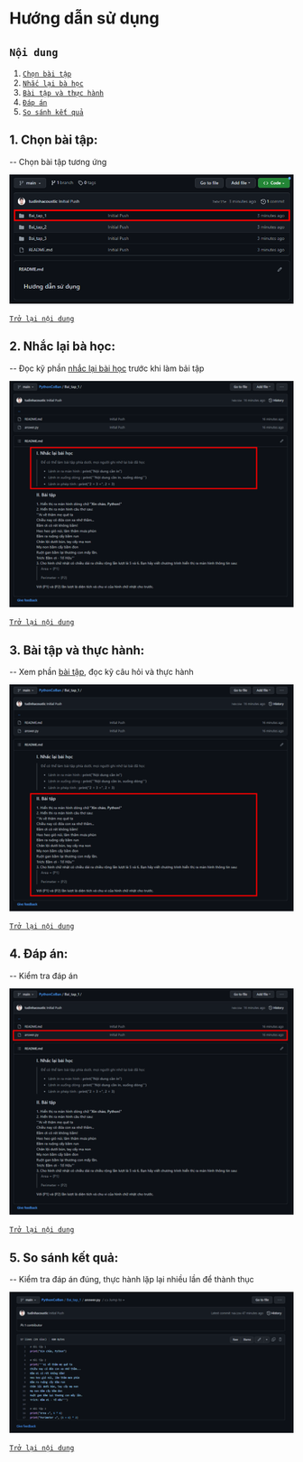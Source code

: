 # Hướng dẫn sử dụng

## ```Nội dung```
1. [`Chọn bài tập`](#1-chọn-bài-tập)
2. [`Nhắc lại bà học`](#2-nhắc-lại-bài-học)
3. [`Bài tập và thực hành`](#3-bài-tập-và-thực-hành)
4. [`Đáp án`](#4-đáp-án)
4. [`So sánh kết quả`](#5-so-sánh-kết-quả)

## 1. Chọn bài tập:
-- Chọn bài tập tương ứng

![alt text](https://github.com/CodeWithTu/PythonCoBan/blob/main/Huong_dan_1.png?raw=true "Tú thích lập trình(lập trình Python cơ bản) - Chọn bài tập tương ứng")

[`Trở lại nội dung`](#nội-dung)
## 2. Nhắc lại bà học:
-- Đọc kỹ phần <ins>nhắc lại bài học</ins> trước khi làm bải tập

![alt text](https://github.com/CodeWithTu/PythonCoBan/blob/main/Huong_dan_2.png?raw=true "Tú thích lập trình(lập trình Python cơ bản) - Đọc kỹ nhắc lại bài học trước khi làm bài tập")

[`Trở lại nội dung`](#nội-dung)
## 3. Bài tập và thực hành:
-- Xem phần <ins>bài tập</ins>, đọc kỹ câu hỏi và thực hành

![alt text](https://github.com/CodeWithTu/PythonCoBan/blob/main/Huong_dan_3.png?raw=true "Tú thích lập trình(lập trình Python cơ bản) - xem phần bài tập, đọc kỹ câu hỏi và thự hành")

[`Trở lại nội dung`](#nội-dung)
## 4. Đáp án:
-- Kiểm tra đáp án

![alt text](https://github.com/CodeWithTu/PythonCoBan/blob/main/Huong_dan_4.png?raw=true "Tú thích lập trình(lập trình Python cơ bản) - xem phần bài tập, đọc kỹ câu hỏi và thự hành")

[`Trở lại nội dung`](#nội-dung)

## 5. So sánh kết quả:
-- Kiểm tra đáp án đúng, thực hành lặp lại nhiều lần để thành thục

![alt text](https://github.com/CodeWithTu/PythonCoBan/blob/main/Huong_dan_5.PNG?raw=true "Tú thích lập trình(lập trình Python cơ bản) - Kiểm tra đáp án đúng, thực hành lặp lại nhiều lần để thành thục")

[`Trở lại nội dung`](#nội-dung)


